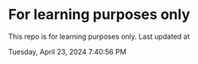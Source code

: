 # For learning purposes only
This repo is for learning purposes only.
Last updated at

Tuesday, April 23, 2024 7:40:56 PM

